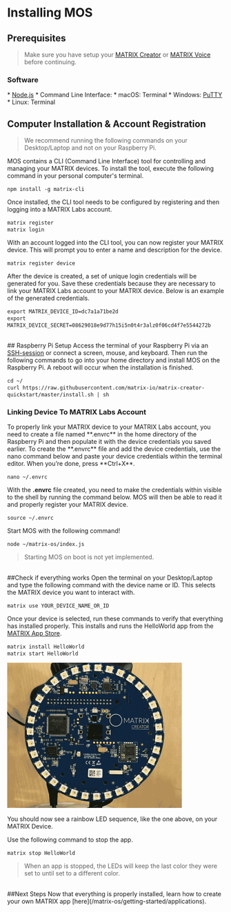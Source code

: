 <h1 style="padding-top: 0">Installing MOS</h1>

## Prerequisites
>Make sure you have setup your 
[MATRIX Creator](/matrix-creator/device-setup) or 
[MATRIX Voice](/matrix-voice/device-setup) before continuing.

<h3 style="padding-top:0;">Software</h3>
* <a href="https://nodejs.org/en/" target="_blank">Node.js</a>
* Command Line Interface:
    * macOS: Terminal
    * Windows: <a href="https://www.chiark.greenend.org.uk/~sgtatham/putty/latest.html" target="_blank">PuTTY</a>
    * Linux: Terminal

## Computer Installation & Account Registration
>We recommend running the following commands on your Desktop/Laptop and not on your Raspberry Pi.

MOS contains a CLI (Command Line Interface) tool for controlling and managing your MATRIX devices. To install the tool, execute the following command in your personal computer's terminal.

``` language-bash
npm install -g matrix-cli
```

Once installed, the CLI tool needs to be configured by registering and then logging into a MATRIX Labs account.

``` language-bash
matrix register
matrix login
```

With an account logged into the CLI tool, you can now register your MATRIX device. This will prompt you to enter a name and description for the device.

```language-bash
matrix register device
```

After the device is created, a set of unique login credentials will be generated for you. Save these credentials because they are necessary to link your MATRIX Labs account to your MATRIX device. Below is an example of the generated credentials.

```language-bash
export MATRIX_DEVICE_ID=dc7a1a71be2d
export MATRIX_DEVICE_SECRET=08629018e9d77h15i5n0t4r3alz0f06cd4f7e5544272b
```
<br/>
## Raspberry Pi Setup
Access the terminal of your Raspberry Pi via an <a href="https://www.raspberrypi.org/documentation/remote-access/ssh/" target="_blank">SSH-session</a> or connect a screen, mouse, and keyboard. Then run the following commands to go into your home directory and install MOS on the Raspberry Pi. A reboot will occur when the installation is finished.

```language-bash
cd ~/
curl https://raw.githubusercontent.com/matrix-io/matrix-creator-quickstart/master/install.sh | sh
```

<h3 style="padding-top:0;">Linking Device To MATRIX Labs Account</h3>
To properly link your MATRIX device to your MATRIX Labs account, you need to create a file named **.envrc** in the home directory of the Raspberry Pi and then populate it with the device credentials you saved earlier. To create the **.envrc** file and add the device credentials, use the nano command below and paste your device credentials within the terminal editor. When you’re done, press **Ctrl+X**.

```language-bash
nano ~/.envrc
```

With the **.envrc** file created, you need to make the credentials within visible to the shell by running the command below. MOS will then be able to read it and properly register your MATRIX device.

```language-bash
source ~/.envrc
```

 Start MOS with the following command!

```language-bash
node ~/matrix-os/index.js
```

>Starting MOS on boot is not yet implemented.

<br/>
##Check if everything works
Open the terminal on your Desktop/Laptop and type the following command with the device name or ID. This selects the MATRIX device you want to interact with.

```language-bash
matrix use YOUR_DEVICE_NAME_OR_ID
```

Once your device is selected, run these commands to verify that everything has installed properly. This installs and runs the HelloWorld app from the <a href="https://apps.matrix.one/#!/apps" target="_blank">MATRIX App Store</a>.

```language-bash
matrix install HelloWorld
matrix start HelloWorld
```

![](/matrix-os/img/hello-world.gif)

You should now see a rainbow LED sequence, like the one above, on your MATRIX Device. 

Use the following command to stop the app.

```language-bash
matrix stop HelloWorld
```
> When an app is stopped, the LEDs will keep the last color they were set to until set to a different color.

<br/>
##Next Steps
Now that everything is properly installed, learn how to create your own MATRIX app [here](/matrix-os/getting-started/applications).